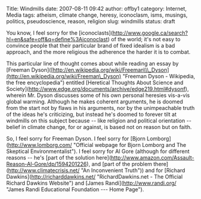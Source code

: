 Title: Windmills
date: 2007-08-11 09:42
author: offby1
category: Internet, Media
tags: atheism, climate change, heresy, iconoclasm, isms, musings, politics, pseudoscience, reason, religion
slug: windmills
status: draft

You know, I feel sorry for the \[iconoclasts\](<http://www.google.ca/search?hl=en&safe=off&q=define%3Aiconoclast>) of the world; it\'s not easy to convince people that their particular brand of fixed idealism is a bad approach, and the more religious the adherence the harder it is to combat.

This particular line of thought comes about while reading an essay by \[Freeman Dyson\]([http://en.wikipedia.org/wiki/Freeman\\\_Dyson](http://en.wikipedia.org/wiki/Freeman\_Dyson) \"Freeman Dyson - Wikipedia, the free encyclopedia\") entitled \[Heretical Thoughts About Science and Society\](<http://www.edge.org/documents/archive/edge219.html#dysonf>), wherein Mr. Dyson discusses some of his own personal heresies vis-a-vis global warming. Although he makes coherent arguments, he is doomed from the start not by flaws in his arguments, nor by the unimpeachable truth of the ideas he\'s criticizing, but instead he\'s doomed to forever tilt at windmills on this subject because \-- like religion and political orientation \-- belief in climate change, for or against, is based not on reason but on faith.

So, I feel sorry for Freeman Dyson. I feel sorry for \[Bjorn Lomborg\](<http://www.lomborg.com/> \"Official webpage for Bjorn Lomborg and The Skeptical Environmentalist\"). I feel sorry for Al Gore (although for different reasons \-- he\'s \[part of the solution here\](<http://www.amazon.com/Assault-Reason-Al-Gore/dp/1594201226>), and \[part of the problem there\](<http://www.climatecrisis.net/> \"An Inconvenient Truth\")) and for \[Richard Dawkins\](<http://richarddawkins.net/> \"RichardDawkins.net - The Official Richard Dawkins Website\") and \[James Randi\](<http://www.randi.org/> \"James Randi Educational Foundation --- Home Page\").
